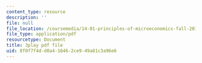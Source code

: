 ```yaml
---
content_type: resource
description: ''
file: null
file_location: /coursemedia/14-01-principles-of-microeconomics-fall-2018/8f0f7f4dd0a416462ce949a81c3a96e6_TSYNHb6YBEE.pdf
file_type: application/pdf
resourcetype: Document
title: 3play pdf file
uid: 8f0f7f4d-d0a4-1646-2ce9-49a81c3a96e6
---
```

